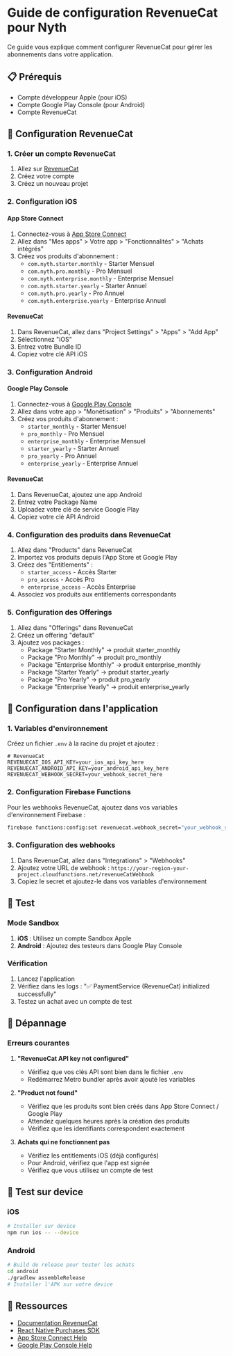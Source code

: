 # Guide de configuration RevenueCat pour Nyth

Ce guide vous explique comment configurer RevenueCat pour gérer les abonnements dans votre application.

## 📋 Prérequis

- Compte développeur Apple (pour iOS)
- Compte Google Play Console (pour Android)
- Compte RevenueCat

## 🚀 Configuration RevenueCat

### 1. Créer un compte RevenueCat

1. Allez sur [RevenueCat](https://app.revenuecat.com/signup)
2. Créez votre compte
3. Créez un nouveau projet

### 2. Configuration iOS

#### App Store Connect

1. Connectez-vous à [App Store Connect](https://appstoreconnect.apple.com)
2. Allez dans "Mes apps" > Votre app > "Fonctionnalités" > "Achats intégrés"
3. Créez vos produits d'abonnement :
   - `com.nyth.starter.monthly` - Starter Mensuel
   - `com.nyth.pro.monthly` - Pro Mensuel
   - `com.nyth.enterprise.monthly` - Enterprise Mensuel
   - `com.nyth.starter.yearly` - Starter Annuel
   - `com.nyth.pro.yearly` - Pro Annuel
   - `com.nyth.enterprise.yearly` - Enterprise Annuel

#### RevenueCat

1. Dans RevenueCat, allez dans "Project Settings" > "Apps" > "Add App"
2. Sélectionnez "iOS"
3. Entrez votre Bundle ID
4. Copiez votre clé API iOS

### 3. Configuration Android

#### Google Play Console

1. Connectez-vous à [Google Play Console](https://play.google.com/console)
2. Allez dans votre app > "Monétisation" > "Produits" > "Abonnements"
3. Créez vos produits d'abonnement :
   - `starter_monthly` - Starter Mensuel
   - `pro_monthly` - Pro Mensuel
   - `enterprise_monthly` - Enterprise Mensuel
   - `starter_yearly` - Starter Annuel
   - `pro_yearly` - Pro Annuel
   - `enterprise_yearly` - Enterprise Annuel

#### RevenueCat

1. Dans RevenueCat, ajoutez une app Android
2. Entrez votre Package Name
3. Uploadez votre clé de service Google Play
4. Copiez votre clé API Android

### 4. Configuration des produits dans RevenueCat

1. Allez dans "Products" dans RevenueCat
2. Importez vos produits depuis l'App Store et Google Play
3. Créez des "Entitlements" :
   - `starter_access` - Accès Starter
   - `pro_access` - Accès Pro
   - `enterprise_access` - Accès Enterprise
4. Associez vos produits aux entitlements correspondants

### 5. Configuration des Offerings

1. Allez dans "Offerings" dans RevenueCat
2. Créez un offering "default"
3. Ajoutez vos packages :
   - Package "Starter Monthly" → produit starter_monthly
   - Package "Pro Monthly" → produit pro_monthly
   - Package "Enterprise Monthly" → produit enterprise_monthly
   - Package "Starter Yearly" → produit starter_yearly
   - Package "Pro Yearly" → produit pro_yearly
   - Package "Enterprise Yearly" → produit enterprise_yearly

## 🔧 Configuration dans l'application

### 1. Variables d'environnement

Créez un fichier `.env` à la racine du projet et ajoutez :

```env
# RevenueCat
REVENUECAT_IOS_API_KEY=your_ios_api_key_here
REVENUECAT_ANDROID_API_KEY=your_android_api_key_here
REVENUECAT_WEBHOOK_SECRET=your_webhook_secret_here
```

### 2. Configuration Firebase Functions

Pour les webhooks RevenueCat, ajoutez dans vos variables d'environnement Firebase :

```bash
firebase functions:config:set revenuecat.webhook_secret="your_webhook_secret"
```

### 3. Configuration des webhooks

1. Dans RevenueCat, allez dans "Integrations" > "Webhooks"
2. Ajoutez votre URL de webhook : `https://your-region-your-project.cloudfunctions.net/revenueCatWebhook`
3. Copiez le secret et ajoutez-le dans vos variables d'environnement

## 🧪 Test

### Mode Sandbox

1. **iOS** : Utilisez un compte Sandbox Apple
2. **Android** : Ajoutez des testeurs dans Google Play Console

### Vérification

1. Lancez l'application
2. Vérifiez dans les logs : "✅ PaymentService (RevenueCat) initialized successfully"
3. Testez un achat avec un compte de test

## 🐛 Dépannage

### Erreurs courantes

1. **"RevenueCat API key not configured"**
   - Vérifiez que vos clés API sont bien dans le fichier `.env`
   - Redémarrez Metro bundler après avoir ajouté les variables

2. **"Product not found"**
   - Vérifiez que les produits sont bien créés dans App Store Connect / Google Play
   - Attendez quelques heures après la création des produits
   - Vérifiez que les identifiants correspondent exactement

3. **Achats qui ne fonctionnent pas**
   - Vérifiez les entitlements iOS (déjà configurés)
   - Pour Android, vérifiez que l'app est signée
   - Vérifiez que vous utilisez un compte de test

## 📱 Test sur device

### iOS
```bash
# Installer sur device
npm run ios -- --device
```

### Android
```bash
# Build de release pour tester les achats
cd android
./gradlew assembleRelease
# Installer l'APK sur votre device
```

## 🔗 Ressources

- [Documentation RevenueCat](https://docs.revenuecat.com)
- [React Native Purchases SDK](https://docs.revenuecat.com/docs/reactnative)
- [App Store Connect Help](https://developer.apple.com/app-store-connect/)
- [Google Play Console Help](https://support.google.com/googleplay/android-developer)